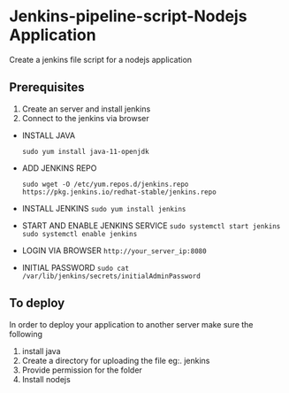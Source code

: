 # Jenkins-pipeline-script-Nodejs Application

Create a jenkins file script for a nodejs application

## Prerequisites
1. Create  an server and install jenkins
2. Connect to the jenkins via browser



- INSTALL JAVA    

   `sudo yum install java-11-openjdk`

- ADD JENKINS REPO

  `sudo wget -O /etc/yum.repos.d/jenkins.repo https://pkg.jenkins.io/redhat-stable/jenkins.repo`

- INSTALL JENKINS
`sudo yum install jenkins`


- START AND ENABLE JENKINS SERVICE
`sudo systemctl start jenkins`
`sudo systemctl enable jenkins`

- LOGIN VIA BROWSER
 `http://your_server_ip:8080`

- INITIAL PASSWORD
 `sudo cat /var/lib/jenkins/secrets/initialAdminPassword`

## To deploy

In order to deploy your application to another server make sure the following

1. install java 
2. Create a directory for uploading the file eg:. jenkins
3. Provide permission for the folder
4. Install nodejs 

